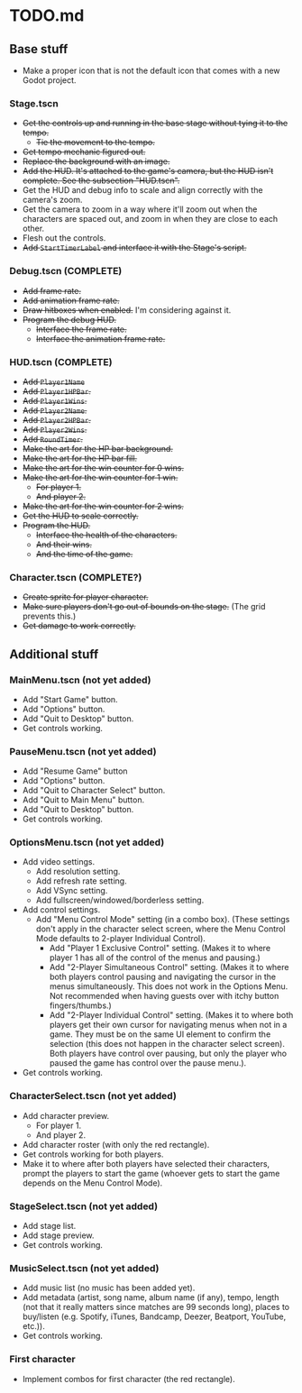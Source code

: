# TODO.md

## Base stuff

* Make a proper icon that is not the default icon that comes with a new Godot project.

### Stage.tscn

* ~~Get the controls up and running in the base stage without tying it to the
  tempo.~~
  * ~~Tie the movement to the tempo.~~
* ~~Get tempo mechanic figured out.~~
* ~~Replace the background with an image.~~
* ~~Add the HUD. It's attached to the game's camera, but the HUD
  isn't complete. See the subsection "HUD.tscn".~~
* Get the HUD and debug info to scale and align correctly with the camera's zoom.
* Get the camera to zoom in a way where it'll zoom out when the characters
  are spaced out, and zoom in when they are close to each other.
* Flesh out the controls.
* ~~Add `StartTimerLabel` and interface it with the Stage's script.~~

### Debug.tscn (COMPLETE)

* ~~Add frame rate.~~
* ~~Add animation frame rate.~~
* ~~Draw hitboxes when enabled.~~ I'm considering against it.
* ~~Program the debug HUD.~~
  * ~~Interface the frame rate.~~
  * ~~Interface the animation frame rate.~~

### HUD.tscn (COMPLETE)

* ~~Add `Player1Name`~~
* ~~Add `Player1HPBar`.~~
* ~~Add `Player1Wins`.~~
* ~~Add `Player2Name`.~~
* ~~Add `Player2HPBar`.~~
* ~~Add `Player2Wins`.~~
* ~~Add `RoundTimer`.~~
* ~~Make the art for the HP bar background.~~
* ~~Make the art for the HP bar fill.~~
* ~~Make the art for the win counter for 0 wins.~~
* ~~Make the art for the win counter for 1 win.~~
  * ~~For player 1.~~
  * ~~And player 2.~~
* ~~Make the art for the win counter for 2 wins.~~
* ~~Get the HUD to scale correctly.~~
* ~~Program the HUD.~~
  * ~~Interface the health of the characters.~~
  * ~~And their wins.~~
  * ~~And the time of the game.~~

### Character.tscn (COMPLETE?)

* ~~Create sprite for player character.~~
* ~~Make sure players don't go out of bounds on the stage.~~ (The grid prevents
  this.)
* ~~Get damage to work correctly.~~

## Additional stuff

### MainMenu.tscn (not yet added)

* Add "Start Game" button.
* Add "Options" button.
* Add "Quit to Desktop" button.
* Get controls working.

### PauseMenu.tscn (not yet added)

* Add "Resume Game" button
* Add "Options" button.
* Add "Quit to Character Select" button.
* Add "Quit to Main Menu" button.
* Add "Quit to Desktop" button.
* Get controls working.

### OptionsMenu.tscn (not yet added)

* Add video settings.
  * Add resolution setting.
  * Add refresh rate setting.
  * Add VSync setting.
  * Add fullscreen/windowed/borderless setting.
* Add control settings.
  * Add "Menu Control Mode" setting (in a combo box). (These settings don't
  apply in the character select screen, where the Menu Control Mode defaults to
  2-player Individual Control).
    * Add "Player 1 Exclusive Control" setting. (Makes it to where player 1 has
      all of the control of the menus and pausing.)
    * Add "2-Player Simultaneous Control" setting. (Makes it to where both
      players control pausing and navigating the cursor in the menus
      simultaneously. This does not work in the Options Menu. Not recommended
      when having guests over with itchy button fingers/thumbs.)
    * Add "2-Player Individual Control" setting. (Makes it to where both players
      get their own cursor for navigating menus when not in a game. They must be
      on the same UI element to confirm the selection (this does not happen in
      the character select screen). Both players have control over pausing, but
      only the player who paused the game has control over the pause menu.).
* Get controls working.

### CharacterSelect.tscn (not yet added)

* Add character preview.
  * For player 1.
  * And player 2.
* Add character roster (with only the red rectangle).
* Get controls working for both players.
* Make it to where after both players have selected their characters, prompt
  the players to start the game (whoever gets to start the game depends on the
  Menu Control Mode).

### StageSelect.tscn (not yet added)

* Add stage list.
* Add stage preview.
* Get controls working.

### MusicSelect.tscn (not yet added)

* Add music list (no music has been added yet).
* Add metadata (artist, song name, album name (if any), tempo, length (not that
  it really matters since matches are 99 seconds long), places to buy/listen (e.g.
  Spotify, iTunes, Bandcamp, Deezer, Beatport, YouTube, etc.)).
* Get controls working.

### First character

* Implement combos for first character (the red rectangle).
